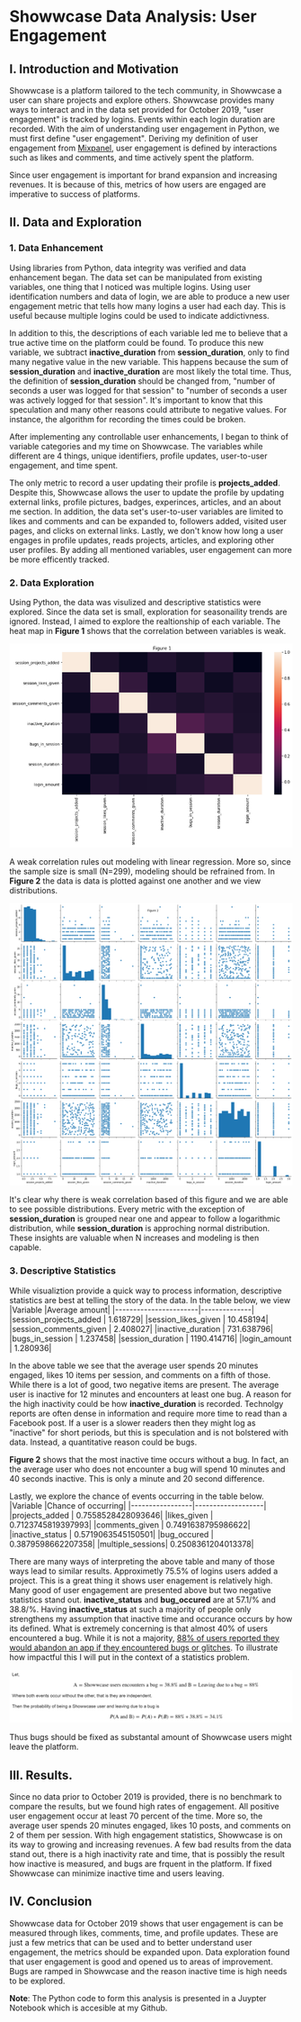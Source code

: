 # Showwcase Data Analysis: User Engagement

## I. Introduction and Motivation
Showwcase is a platform tailored to the tech community, in Showwcase a user can share projects and explore others. Showwcase provides many ways to interact and in the data set provided for October 2019, "user engagement" is tracked by logins. Events within each login duration are recorded. With the aim of understanding user engagement in Python, we must first define "user engagement". Deriving my definition of user engagement from [Mixpanel](https://mixpanel.com/topics/what-is-user-engagement/), user engagement is defined by interactions such as likes and comments, and time actively spent the platform.

Since user engagement is important for brand expansion and increasing revenues. It is because of this, metrics of how users are engaged are imperative to success of platforms.  

## II. Data and Exploration 

### 1. Data Enhancement
Using libraries from Python, data integrity was verified and data enhancement began. The data set can be manipulated from existing variables, one thing that I noticed was multiple logins. Using user identification numbers and data of login, we are able to produce a new user engagement metric that tells how many logins a user had each day. This is useful because multiple logins could be used to indicate addictivness. 

In addition to this, the descriptions of each variable led me to believe that a true active time on the platform could be found. To produce this new variable, we subtract  **inactive_duration** from **session_duration**, only to find many negative value in the new variable. This happens because the sum of **session_duration** and **inactive_duration** are most likely the total time. Thus, the definition of **session_duration** should be changed from, "number of seconds a user was logged for that session" to "number of seconds a user was actively logged for that session". It's important to know that this speculation and many other reasons could attribute to negative values. For instance, the algorithm for recording the times could be broken. 

After implementing any controllable user enhancements, I began to think of variable categories and my time on Showwcase. The variables while different are 4 things, unique identifiers, profile updates, user-to-user engagement, and time spent. 

The only metric to record a user updating their profile is **projects_added**. Despite this, Showwcase allows the user to update the profile by updating external links, profile pictures, badges, experinces, articles, and an about me section. In addition, the data set's user-to-user variables are limited to likes and comments and can be expanded to, followers added, visited user pages, and clicks on external links. Lastly, we don't know how long a user engages in profile updates, reads projects, articles, and exploring other user profiles. By adding all mentioned variables, user engagement can more be more efficently tracked. 

### 2. Data Exploration 
Using Python, the data was visulized and descriptive statistics were explored. Since the data set is small, exploration for seasonaility trends are ignored. Instead, I aimed to explore the realtionship of each variable. The heat map in **Figure 1** shows that the correlation between variables is weak. 

![Figure 1](Pictures/HeatMap.png)


A weak correlation rules out modeling with linear regression. More so, since the sample size is small (N=299), modeling should be refrained from. In **Figure 2** the data is data is plotted against one another and we view distributions. 

![Figure 2](Pictures/Figure2.png)

It's clear why there is weak correlation based of this figure and we are able to see possible distributions. Every metric with the exception of **session_duration** is grouped near one and appear to follow a logarithmic distribution, while **session_duration** is approching normal distribution. These insights are valuable when N increases and modeling is then capable. 

### 3. Descriptive Statistics 
While visualiztion provide a quick way to process information, descriptive statistics are best at telling the story of the data. In the table below, we view 
|Variable               |Average amount|
|-----------------------|--------------|
|session_projects_added |      1.618729|
|session_likes_given    |     10.458194|
|session_comments_given |      2.408027|
|inactive_duration      |    731.638796|
|bugs_in_session        |      1.237458|
|session_duration       |   1190.414716|
|login_amount           |      1.280936|

In the above table we see that the average user spends 20 minutes engaged, likes 10 items per session, and comments on a fifth of those. While there is a lot of good, two negative items are present. The average user is inactive for 12 minutes and encounters at least one bug. A reason for the high inactivity could be how **inactive_duration** is recorded. Technolgy reports are often dense in information and require more time to read than a Facebook post. If a user is a slower readers then they might log as "inactive" for short periods, but this is speculation and is not bolstered with data. Instead, a quantitative reason could be bugs. 

**Figure 2** shows that the most inactive time occurs without a bug. In fact, an the average user who does not encounter a bug will spend 10 minutes and 40 seconds inactive. This is only a minute and 20 second difference. 

Lastly, we explore the chance of events occurring in the table below. 
|Variable         |Chance of occurring|
|-----------------|-------------------|
|projects_added   | 0.7558528428093646|
|likes_given      | 0.7123745819397993|
|comments_given   | 0.7491638795986622|
|inactive_status  | 0.5719063545150501|
|bug_occured      | 0.3879598662207358|
|multiple_sessions| 0.2508361204013378|

There are many ways of interpreting the above table and many of those ways lead to similar results. Approximetly 75.5\% of logins users added a project. This is a great thing it shows user enagement is relatively high. Many good of user engagement are presented above but two negative statistics stand out. **inactive_status** and **bug_occured** are at 57.1/% and 38.8/%. Having **inactive_status** at such a majority of people only strengthens my assumption that inactive time and occurance occurs by how its defined. What is extremely concerning is that almost 40\% of users encountered a bug. While it is not a majority, [88% of users reported they would abandon an app if they encountered bugs or glitches](https://www.applause.com/blog/app-abandonment-bug-testing#:~:text=A%20survey%20of%20over%201%2C000,least%20one%20bug%20every%20day.). To illustrate how impactful this I will put in the context of a statistics problem. 

![Equation](Pictures/Equation.png)

Thus bugs should be fixed as substantal amount of Showwcase users might leave the platform. 

## III. Results. 

Since no data prior to October 2019 is provided, there is no benchmark to compare the results, but we found high rates of engagement. All positive user engagement occur at least 70 percent of the time. More so, the average user spends 20 minutes engaged, likes 10 posts, and comments on 2 of them per session. With high engagement statistics, Showwcase is on its way to growing and increasing revenues. A few bad results from the data stand out, there is a high inactivity rate and time, that is possibly the result how inactive is measured, and bugs are frquent in the platform. If fixed Showwcase can minimize inactive time and users leaving. 

## IV. Conclusion
Showwcase data for October 2019 shows that user engagement is can be measured through likes, comments, time, and profile updates. These are just a few metrics that can be used and to better understand user engagement, the metrics should be expanded upon. Data exploration found that user engagement is good and opened us to areas of improvement. Bugs are ramped in Showwcase and the reason inactive time is high needs to be explored.

**Note**: The Python code to form this analysis is presented in a Juypter Notebook which is accesible at my Github. 
